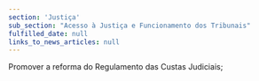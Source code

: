 ```yaml
---
section: 'Justiça'
sub_section: "Acesso à Justiça e Funcionamento dos Tribunais"
fulfilled_date: null
links_to_news_articles: null
---
```


Promover a reforma do Regulamento das Custas Judiciais;